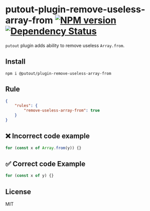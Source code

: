 # putout-plugin-remove-useless-array-from [![NPM version][NPMIMGURL]][NPMURL] [![Dependency Status][DependencyStatusIMGURL]][DependencyStatusURL]

[NPMIMGURL]:                https://img.shields.io/npm/v/@putout/plugin-remove-useless-array-from.svg?style=flat&longCache=true
[NPMURL]:                   https://npmjs.org/package/@putout/plugin-remove-useless-array-from"npm"

[DependencyStatusURL]:      https://david-dm.org/coderaiser/putout?path=packages/plugin-remove-useless-array-from
[DependencyStatusIMGURL]:   https://david-dm.org/coderaiser/putout.svg?path=packages/plugin-remove-useless-array-from

`putout` plugin adds ability to remove useless `Array.from`.

## Install

```
npm i @putout/plugin-remove-useless-array-from
```

## Rule

```json
{
    "rules": {
        "remove-useless-array-from": true
    }
}
```

## ❌ Incorrect code example

```js
for (const x of Array.from(y)) {}
```

## ✅ Correct code Example

```js
for (const x of y) {}
```

## License

MIT

